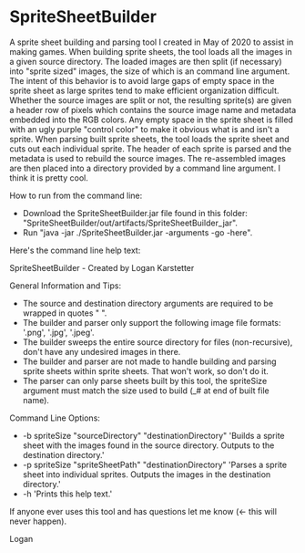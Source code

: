 # SpriteSheetBuilder
A sprite sheet building and parsing tool I created in May of 2020 to assist in making games. When building sprite sheets, the tool loads all the images in a given source directory. The loaded images are then split (if necessary) into "sprite sized" images, the size of which is an command line argument. The intent of this behavior is to avoid large gaps of empty space in the sprite sheet as large sprites tend to make efficient organization difficult. Whether the source images are split or not, the resulting sprite(s) are given a header row of pixels which contains the source image name and metadata embedded into the RGB colors. Any empty space in the sprite sheet is filled with an ugly purple "control color" to make it obvious what is and isn't a sprite. When parsing built sprite sheets, the tool loads the sprite sheet and cuts out each individual sprite. The header of each sprite is parsed and the metadata is used to rebuild the source images. The re-assembled images are then placed into a directory provided by a command line argument. I think it is pretty cool.

How to run from the command line:
- Download the SpriteSheetBuilder.jar file found in this folder: "SpriteSheetBuilder/out/artifacts/SpriteSheetBuilder_jar".
- Run "java -jar ./SpriteSheetBuilder.jar -arguments -go -here".

Here's the command line help text:

SpriteSheetBuilder - Created by Logan Karstetter

General Information and Tips:
  - The source and destination directory arguments are required to be wrapped in quotes " ".
  - The builder and parser only support the following image file formats: '.png', '.jpg', '.jpeg'.
  - The builder sweeps the entire source directory for files (non-recursive), don't have any undesired images in there.
  - The builder and parser are not made to handle building and parsing sprite sheets within sprite sheets. That won't work, so don't do it.
  - The parser can only parse sheets built by this tool, the spriteSize argument must match the size used to build (_# at end of built file name).

Command Line Options:
  - -b spriteSize "sourceDirectory" "destinationDirectory" 'Builds a sprite sheet with the images found in the source directory. Outputs to the destination directory.'
  - -p spriteSize "spriteSheetPath" "destinationDirectory" 'Parses a sprite sheet into individual sprites. Outputs the images in the destination directory.'
  - -h 'Prints this help text.'
        
If anyone ever uses this tool and has questions let me know (<- this will never happen).

Logan
